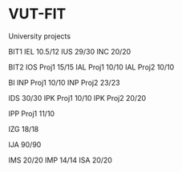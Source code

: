 # VUT-FIT
University projects

BIT1
IEL 10.5/12
IUS 29/30
INC 20/20

BIT2
IOS Proj1 15/15
IAL Proj1 10/10
IAL Proj2 10/10

BI
INP Proj1 10/10
INP Proj2 23/23

IDS 30/30
IPK Proj1 10/10
IPK Proj2 20/20

IPP Proj1 11/10

IZG 18/18

IJA 90/90

IMS 20/20
IMP 14/14
ISA 20/20
